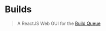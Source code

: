 Builds
========

> A ReactJS Web GUI for the [Build Queue](https://github.com/Softhouse/flaming-computing-machine)
